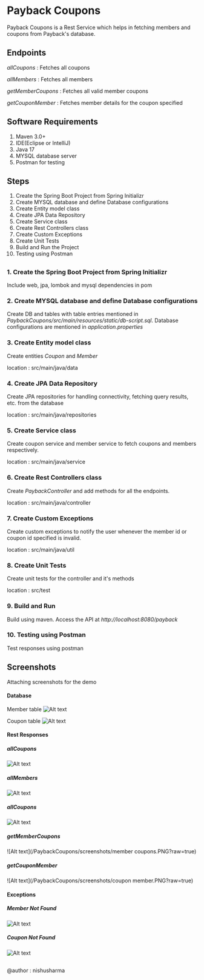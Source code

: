 # Payback Coupons
Payback Coupons is a Rest Service which helps in fetching members and coupons from Payback's database.

## Endpoints
_allCoupons_ : Fetches all coupons

_allMembers_ : Fetches all members

_getMemberCoupons_ : Fetches all valid member coupons

_getCouponMember_ : Fetches member details for the coupon specified

## Software Requirements
1. Maven 3.0+
2. IDE(Eclipse or IntelliJ)
3. Java 17
4. MYSQL database server
5. Postman for testing

## Steps 
1. Create the Spring Boot Project from Spring Initializr
2. Create MYSQL database and define Database configurations
3. Create Entity model class
4. Create JPA Data Repository
5. Create Service class
6. Create Rest Controllers class
7. Create Custom Exceptions
8. Create Unit Tests
9. Build and Run the Project
10. Testing using Postman

##

### 1. Create the Spring Boot Project from Spring Initializr
Include web, jpa, lombok and mysql dependencies in pom

### 2. Create MYSQL database and define Database configurations
Create DB and tables with table entries mentioned in _PaybackCoupons/src/main/resources/static/db-script.sql_.
Database configurations are mentioned in _application.properties_

### 3. Create Entity model class
Create entities _Coupon_ and _Member_

location : src/main/java/data

### 4. Create JPA Data Repository
Create JPA repositories for handling connectivity, fetching query results, etc. from the database

location : src/main/java/repositories

### 5. Create Service class
Create coupon service and member service to fetch coupons and members respectively.

location : src/main/java/service

### 6. Create Rest Controllers class
Create _PaybackController_ and add methods for all the endpoints.

location : src/main/java/controller

### 7. Create Custom Exceptions
Create custom exceptions to notify the user whenever the member id or coupon id specified is invalid.

location : src/main/java/util

### 8. Create Unit Tests
Create unit tests for the controller and it's methods

location : src/test

### 9. Build and Run
Build using maven. Access the API at _http://localhost:8080/payback_

### 10. Testing using Postman
Test responses using postman

## Screenshots
Attaching screenshots for the demo

#### Database
Member table
![Alt text](/PaybackCoupons/screenshots/db-members.PNG?raw=true)

Coupon table
![Alt text](/PaybackCoupons/screenshots/db-coupons.PNG?raw=true)

#### Rest Responses
##### _allCoupons_

![Alt text](/PaybackCoupons/screenshots/allcoupons.PNG?raw=true)


##### _allMembers_

![Alt text](/PaybackCoupons/screenshots/allmembers.PNG?raw=true)


##### _allCoupons_

![Alt text](/PaybackCoupons/screenshots/allcoupons.PNG?raw=true)


##### _getMemberCoupons_

![Alt text](/PaybackCoupons/screenshots/member coupons.PNG?raw=true)


##### _getCouponMember_

![Alt text](/PaybackCoupons/screenshots/coupon member.PNG?raw=true)


#### Exceptions
##### Member Not Found

![Alt text](/PaybackCoupons/screenshots/invalid-member.PNG?raw=true)



##### Coupon Not Found

![Alt text](/PaybackCoupons/screenshots/invalid-coupon.PNG?raw=true)


##
@author : nishusharma




